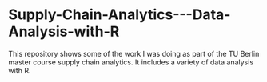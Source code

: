 # Supply-Chain-Analytics---Data-Analysis-with-R
This repository shows some of the  work I was doing as part of the TU Berlin master course supply chain analytics. It includes a variety of data analysis with R.
